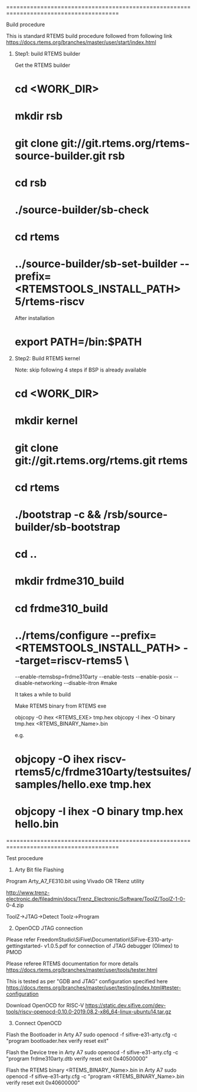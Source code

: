 =======================================================================================

Build procedure

This is standard RTEMS build procedure followed from following link
https://docs.rtems.org/branches/master/user/start/index.html

1. Step1: build RTEMS builder
	
	Get the RTEMS builder
	# cd <WORK_DIR>
	# mkdir rsb
	# git clone git://git.rtems.org/rtems-source-builder.git rsb
	# cd rsb
	# ./source-builder/sb-check
	# cd rtems
	# ../source-builder/sb-set-builder --prefix=<RTEMSTOOLS_INSTALL_PATH> 5/rtems-riscv

	After installation
	# export PATH=<PREFERED INSTALL PATH>/bin:$PATH

2. Step2: Build RTEMS kernel
	
	Note: skip following 4 steps if BSP is already available
	# cd <WORK_DIR>
	# mkdir kernel
	# git clone git://git.rtems.org/rtems.git rtems
	# cd rtems

	# ./bootstrap -c && <RSB PATH>/rsb/source-builder/sb-bootstrap
	# cd ..
	# mkdir frdme310_build
	# cd frdme310_build
	# ../rtems/configure --prefix=<RTEMSTOOLS_INSTALL_PATH> --target=riscv-rtems5 \
	--enable-rtemsbsp=frdme310arty --enable-tests --enable-posix --disable-networking --disable-itron
	#make

	It takes a while to build

	Make RTEMS binary from RTEMS exe
	
	objcopy -O ihex <RTEMS_EXE> tmp.hex 
	objcopy -I ihex -O binary tmp.hex <RTEMS_BINARY_Name>.bin

	e.g.
	# objcopy -O ihex riscv-rtems5/c/frdme310arty/testsuites/samples/hello.exe tmp.hex
	# objcopy -I ihex -O binary tmp.hex hello.bin

=======================================================================================

Test procedure

1) Arty Bit file Flashing

Program Arty_A7_FE310.bit using Vivado OR TRenz utility

http://www.trenz-electronic.de/fileadmin/docs/Trenz_Electronic/Software/ToolZ/ToolZ-1-0-
0-4.zip

ToolZ->JTAG->Detect
Toolz->Program

2) OpenOCD JTAG connection

Please refer FreedomStudio\SiFive\Documentation\SiFive-E310-arty-gettingstarted-
v1.0.5.pdf for connection of JTAG debugger (Olimex) to PMOD

Please referee RTEMS documentation for more details
https://docs.rtems.org/branches/master/user/tools/tester.html

This is tested as per "GDB and JTAG" configuration specified here
https://docs.rtems.org/branches/master/user/testing/index.html#tester-configuration

Download OpenOCD for RISC-V
https://static.dev.sifive.com/dev-tools/riscv-openocd-0.10.0-2019.08.2-x86_64-linux-ubuntu14.tar.gz

3. Connect OpenOCD

Flash the Bootloader in Arty A7
sudo openocd -f sifive-e31-arty.cfg -c "program bootloader.hex verify reset exit"

Flash the Device tree in Arty A7
sudo openocd -f sifive-e31-arty.cfg -c "program frdme310arty.dtb verify reset exit 0x40500000"

Flash the RTEMS binary <RTEMS_BINARY_Name>.bin in Arty A7
sudo openocd -f sifive-e31-arty.cfg -c "program <RTEMS_BINARY_Name>.bin verify reset exit 0x40600000"

